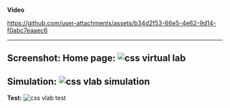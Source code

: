 **Video**


https://github.com/user-attachments/assets/b34d2f53-66e5-4e62-9d14-f0abc7eaaec6

-----------------------------------------------------------
**Screenshot:**
**Home page:**
![css virtual lab](https://github.com/user-attachments/assets/4ae8bac1-6de7-4113-aea7-a97efc20698e)
------------------------------------------------------------
**Simulation:**
![css vlab simulation](https://github.com/user-attachments/assets/3491f466-dc54-4839-a3f3-aaf02f5b22c8)
-------------------------------------------------------------
**Test:**
![css vlab test](https://github.com/user-attachments/assets/e7dc66d8-ac68-4307-802c-04ab3b6f77da)
